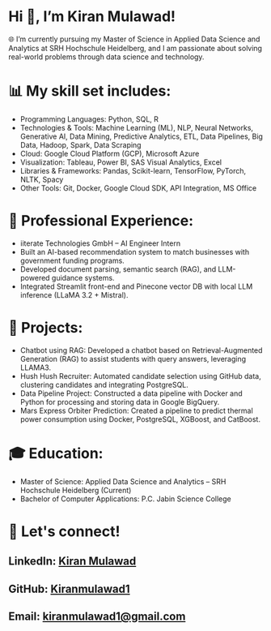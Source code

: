 # Hi 👋, I’m Kiran Mulawad!
🌐 I’m currently pursuing my Master of Science in Applied Data Science and Analytics at SRH Hochschule Heidelberg, and I am passionate about solving real-world problems through data science and technology.

# 📊 My skill set includes:
* Programming Languages: Python, SQL, R
* Technologies & Tools: Machine Learning (ML), NLP, Neural Networks, Generative AI, Data Mining, Predictive Analytics, ETL, Data Pipelines, Big Data, Hadoop, Spark, Data Scraping
* Cloud: Google Cloud Platform (GCP), Microsoft Azure
* Visualization: Tableau, Power BI, SAS Visual Analytics, Excel
* Libraries & Frameworks: Pandas, Scikit-learn, TensorFlow, PyTorch, NLTK, Spacy
* Other Tools: Git, Docker, Google Cloud SDK, API Integration, MS Office

# 💼 Professional Experience:
* iiterate Technologies GmbH – AI Engineer Intern
* Built an AI-based recommendation system to match businesses with government funding programs.
* Developed document parsing, semantic search (RAG), and LLM-powered guidance systems.
* Integrated Streamlit front-end and Pinecone vector DB with local LLM inference (LLaMA 3.2 + Mistral).

# 🚀 Projects:
* Chatbot using RAG: Developed a chatbot based on Retrieval-Augmented Generation (RAG) to assist students with query answers, leveraging LLAMA3.
* Hush Hush Recruiter: Automated candidate selection using GitHub data, clustering candidates and integrating PostgreSQL.
* Data Pipeline Project: Constructed a data pipeline with Docker and Python for processing and storing data in Google BigQuery.
* Mars Express Orbiter Prediction: Created a pipeline to predict thermal power consumption using Docker, PostgreSQL, XGBoost, and CatBoost.
  
# 🎓 Education:
* Master of Science: Applied Data Science and Analytics – SRH Hochschule Heidelberg (Current)
* Bachelor of Computer Applications: P.C. Jabin Science College

# 🔗 Let's connect!
## LinkedIn: [Kiran Mulawad](https://www.linkedin.com/in/kiran-mulawad-4573b8229/)
## GitHub: [Kiranmulawad1](https://github.com/Kiranmulawad1)
## Email: kiranmulawad1@gmail.com

<!--
**Kiranmulawad1/Kiranmulawad1** is a ✨ _special_ ✨ repository because its `README.md` (this file) appears on your GitHub profile.

Here are some ideas to get you started:

- 🔭 I’m currently working on ...
- 🌱 I’m currently learning ...
- 👯 I’m looking to collaborate on ...
- 🤔 I’m looking for help with ...
- 💬 Ask me about ...
- 📫 How to reach me: ...
- 😄 Pronouns: ...
- ⚡ Fun fact: ...
-->
